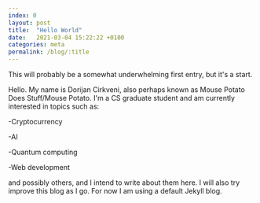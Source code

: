 ```yaml
---
index: 0
layout: post
title:  "Hello World"
date:   2021-03-04 15:22:22 +0100
categories: meta
permalink: /blog/:title
---
```

This will probably be a somewhat underwhelming first entry, but it's a start.

Hello. My name is Dorijan Cirkveni, also perhaps known as Mouse Potato Does Stuff/Mouse Potato.
I\'m a CS graduate student and am currently interested in topics such as:

-Cryptocurrency

-AI

-Quantum computing

-Web development

and possibly others, and I intend to write about them here.
I will also try improve this blog as I go. For now I am using a default Jekyll blog.